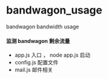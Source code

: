 # bandwagon_usage
bandwagon bandwidth usage

#### 监测 bandwagon 剩余流量

- app.js 入口 ， node app.js 启动
- config.js 配置文件
- mail.js 邮件相关
